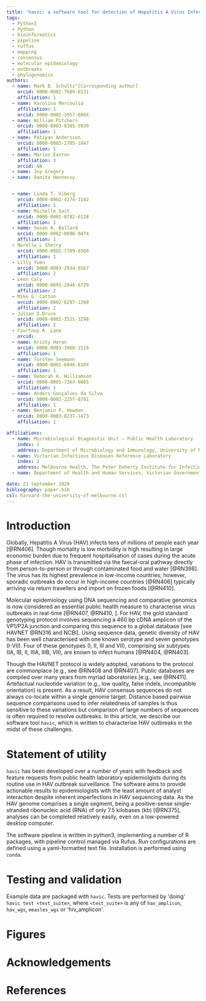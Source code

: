 ```yaml
---
title: 'havic: a software tool for detection of Hepatitis A Virus Infection Clusters from clinical cDNA sequences'
tags:
  - Python3
  - Python
  - bioinformatics
  - pipeline
  - ruffus
  - mapping
  - consensus
  - molecular epidemiology
  - outbreaks
  - phylogenomics
authors:
  - name: Mark B. Schultz^[Corresponding author]
    orcid: 0000-0002-7689-6531
    affiliation: 1
  - name: Karolina Mercoulia
    affiliation: 1
    orcid: 0000-0002-3957-666X
  - name: William Pitchers
    orcid: 0000-0003-0385-5939
    affiliation: 1
  - name: Patiyan Andersson
    orcid: 0000-0003-2705-1847
    affiliation: 1
  - name: Marion Easton
    affiliation: 3
    orcid: NA
  - name: Joy Gregory
  - name: Danita Hennessy


  - name: Linda T. Viberg
    orcid: 0000-0002-4174-1142
    affiliation: 1
  - name: Michelle Sait
    orcid: 0000-0001-8782-6128
    affiliation: 1
  - name: Susan A. Ballard
    orcid: 0000-0002-0096-9474
    affiliation: 1
  - Norelle L Sherry
    orcid: 0000-0002-7789-8360
    affiliation: 1
  - Lilly Yuen
    orcid: 0000-0003-2934-0167
    affiliation: 2
  - Leon Caly
    orcid: 0000-0003-2846-6729
    affiliation: 2
  - Mike G. Catton
    orcid: 0000-0002-0297-1260
    affiliation: 2
  - Julian D.Druce
    orcid: 0000-0002-3521-3298
    affiliation: 2
  - Courtney R. Lane
    orcid: 
  - name: Kristy Horan
    orcid: 0000-0003-3960-1519
    affiliation: 1
  - name: Torsten Seemann
    orcid: 0000-0001-6046-610X
    affiliation: 1
  - name: Deborah A. Williamson
    orcid: 0000-0001-7363-6665
    affiliation: 1
  - name: Anders Gonçalves da Silva
    orcid: 0000-0002-2257-8781
    affiliation: 1
  - name: Benjamin P. Howden
    orcid: 0000-0003-0237-1473
    affiliation: 1

affiliations:
  - name: Microbiological Diagnostic Unit – Public Health Laboratory
    index: 1
    address: Department of Microbiology and Immunology, University of Melbourne at The Peter Doherty Institute for Infection and Immunity, 792 Elizabeth Street, Melbourne, Victoria, Australia, 3000
  - name: Victorian Infectious Diseases Reference Laboratory
    index: 2
    address: Melbourne Health, The Peter Doherty Institute for Infection and Immunity, 792 Elizabeth Street, Melbourne, Victoria, Australia, 3000
  - name: Department of Health and Human Services, Victorian Government, Australia

date: 21 September 2020
bibliography: paper.bib
csl: harvard-the-university-of-melbourne.csl
---
```


# Introduction

Globally, Hepatitis A Virus (HAV) infects tens of millions of people each year [@RN406].  Though mortality is low morbidity is high resulting in large economic burden due to frequent hospitalisation of cases during the acute phase of infection.  HAV is transmitted via the faecal-oral pathway directly from person-to-person or through contaminated food and water [@RN398].  The virus has its highest prevalence in low-income countries; however, sporadic outbreaks do occur in high-income countries [@RN406] typically arriving via return travellers and import on frozen foods [@RN410].  

Molecular epidemiology using DNA sequencing and comparative genomics is now considered an essential public health measure to characterise virus outbreaks in real-time [@RN407, @RN410, ].  For HAV, the gold standard genotyping protocol involves sequencing a 460 bp cDNA amplicon of the VP1/P2A junction and comparing this sequence to a global database [see HAVNET @RN316 and NCBI].  Using sequence data, genetic diversity of HAV has been well characterised with one known serotype and seven genotypes (I-VII).  Four of these genotypes (I, II, III and VII), comprising six subtypes (IA, IB, II, IIIA, IIIB, VII), are known to infect humans [@RN404, @RN403].  

Though the HAVNET protocol is widely adopted, variations to the protocol are commonplace [e.g., see @RN408 and @RN407].  Public databases are compiled over many years from myriad laboratories [e.g., see @RN411].  Artefactual nucleotide variation (e.g., low quality, false indels, incompatible orientation) is present.  As a result, HAV consensus sequences do not always co-locate within a single genome target.  Distance based pairwise sequence comparisons used to infer relatedness of samples is thus sensitive to these variations but comparison of large numbers of sequences is often required to resolve outbreaks.  In this article, we describe our software tool `havic`, which is written to characterise HAV outbreaks in the midst of these challenges.  

# Statement of utility

`havic` has been developed over a number of years with feedback and feature requests from public health laboratory epidemiolgists during its routine use in HAV outbreak surveillance.  The software aims to provide actionable results to epidemiologists with the least amount of analyst interaction despite inherent imperfections in HAV sequencing data.  As the HAV genome comprises a single segment, being a positive-sense single-stranded ribonucleic acid (RNA) of only 7.5 kilobases (kb) [@RN375], analyses can be completed relatively easily, even on a low-powered desktop computer.  

The software pipeline is written in python3, implementing a number of R packages, with pipeline control managed via Rufus.  Run configurations are defined using a yaml-formatted text file.  Installation is performed using `conda`.  

# Testing and validation

Example data are packaged with `havic`.  Tests are performed by 'doing' `havic test <test_suite>`, where `<test_suite>` is any of `hav_amplicon`, `hav_wgs`, `measles_wgs` or 'hiv_amplicon'.

# Figures


# Acknowledgements


# References

